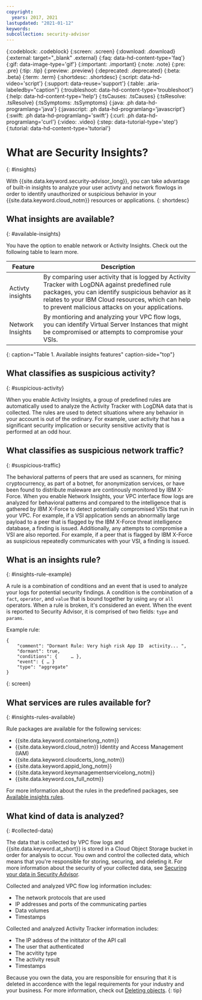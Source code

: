 ```yaml
---
copyright:
  years: 2017, 2021
lastupdated: "2021-01-12"
keywords: 
subcollection: security-advisor
---
```


{:codeblock: .codeblock}
{:screen: .screen}
{:download: .download}
{:external: target="_blank" .external}
{:faq: data-hd-content-type='faq'}
{:gif: data-image-type='gif'}
{:important: .important}
{:note: .note}
{:pre: .pre}
{:tip: .tip}
{:preview: .preview}
{:deprecated: .deprecated}
{:beta: .beta}
{:term: .term}
{:shortdesc: .shortdesc}
{:script: data-hd-video='script'}
{:support: data-reuse='support'}
{:table: .aria-labeledby="caption"}
{:troubleshoot: data-hd-content-type='troubleshoot'}
{:help: data-hd-content-type='help'}
{:tsCauses: .tsCauses}
{:tsResolve: .tsResolve}
{:tsSymptoms: .tsSymptoms}
{:java: .ph data-hd-programlang='java'}
{:javascript: .ph data-hd-programlang='javascript'}
{:swift: .ph data-hd-programlang='swift'}
{:curl: .ph data-hd-programlang='curl'}
{:video: .video}
{:step: data-tutorial-type='step'}
{:tutorial: data-hd-content-type='tutorial'}



# What are Security Insights?
{: #insights}

With {{site.data.keyword.security-advisor_long}}, you can take advantage of built-in insights to analyze your user activty and network flowlogs in order to identify unauthorized or suspicious behavior in your {{site.data.keyword.cloud_notm}} resources or applications.
{: shortdesc}


## What insights are available?
{: #available-insights}


You have the option to enable network or Activity Insights. Check out the following table to learn more.

| Feature          | Description | 
|------------------|-------------|
| Activty insights | By comparing user activity that is logged by Activity Tracker with LogDNA against predefined rule packages, you can identify suspicious behavior as it relates to your IBM Cloud resources, which can help to prevent malicious attacks on your applications. |
| Network Insights | By montioring and analyzing your VPC flow logs, you can identify Virtual Server Instances that might be compromised or attempts to compromise your VSIs. |
{: caption="Table 1. Available insights features" caption-side="top"}



## What classifies as suspicious activity?
{: #suspicious-activity}

When you enable Activity Insights, a group of predefined rules are automatically used to analyze the Activity Tracker with LogDNA data that is collected. The rules are used to detect situations where any behavior in your account is out of the ordinary. For example, user activity that has a significant security implication or security sensitive activity that is performed at an odd hour.


## What classifies as suspicious network traffic?
{: #suspicious-traffic}

The behavioral patterns of peers that are used as scanners, for mining cryptocurrency, as part of a botnet, for anonymization services, or have been found to distribute maleware are continously monitored by IBM X-Force. When you enable Network Insights, your VPC interface flow logs are analyzed for behavioral patterns and compared to the intelligence that is gathered by IBM X-Force to detect potentially compromised VSIs that run in your VPC. For example, if a VSI application sends an abnormally large payload to a peer that is flagged by the IBM X-Force threat intelligence database, a finding is issued. Additionally, any attempts to compromise a VSI are also reported. For example, if a peer that is flagged by IBM X-Force as suspicious repeatedly communicates with your VSI, a finding is issued.



## What is an insights rule?
{: #insights-rule-example}

A rule is a combination of conditions and an event that is used to analyze your logs for potential security findings. A condition is the combination of a `fact`, `operator`, and `value` that is bound together by using `any` or `all` operators. When a rule is broken, it's considered an event. When the event is reported to Security Advisor, it is comprised of two fields: `type` and `params`.

Example rule:

```
{
    "comment": "Dormant Rule: Very high risk App ID  activity... ",
    "dormant": true,
    "conditions": {     … },
    "event": { … }
    "type": "aggregate"
}
```
{: screen}



## What services are rules available for?
{: #insights-rules-available}

Rule packages are available for the following services:

* {{site.data.keyword.containerlong_notm}}
* {{site.data.keyword.cloud_notm}} Identity and Access Management (IAM)
* {{site.data.keyword.cloudcerts_long_notm}}
* {{site.data.keyword.appid_long_notm}}
* {{site.data.keyword.keymanagementservicelong_notm}}
* {{site.data.keyword.cos_full_notm}}

For more information about the rules in the predefined packages, see [Available insights rules](/docs/security-advisor?topic=security-advisor-insights-rules).



## What kind of data is analyzed?
{: #collected-data}

The data that is collected by VPC flow logs and {{site.data.keyword.at_short}} is stored in a Cloud Object Storage bucket in order for analysis to occur. You own and control the collected data, which means that you're responsible for storing, securing, and deleting it. For more information about the security of your collected data, see [Securing your data in Security Advisor](/docs/security-advisor?topic=security-advisor-mng-data).


Collected and analyzed VPC flow log information includes:

* The network protocols that are used
* IP addresses and ports of the communicating parties
* Data volumes
* Timestamps

Collected and analyzed Activity Tracker information includes:

* The IP address of the inititator of the API call
* The user that authenticated
* The acvitity type
* The activity result
* Timestamps

Because you own the data, you are responsible for ensuring that it is deleted in accordence with the legal requirements for your industry and your business. For more information, check out [Deleting objects](/docs/cloud-object-storage?topic=cloud-object-storage-security).
{: tip}




